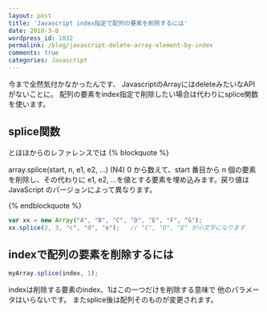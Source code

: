 ```yaml
---
layout: post
title: 'Javascript index指定で配列の要素を削除するには'
date: 2010-3-8
wordpress_id: 1032
permalink: /blog/javascript-delete-array-element-by-index
comments: true
categories: Javascript
---
```

今まで全然気付かなかったんです、
JavascriptのArrayにはdeleteみたいなAPIがないことに。
配列の要素をindex指定で削除したい場合は代わりにsplice関数を使います。

## splice関数
とほほからのレファレンスでは
{% blockquote %}

array.splice(start, n, e1, e2, ...) (N4)
0 から数えて、start 番目から n 個の要素を削除し、その代わりに e1, e2, ...を値とする要素を埋め込みます。戻り値は JavaScript のバージョンによって異なります。

{% endblockquote %}

```javascript
var xx = new Array("A", "B", "C", "D", "E", "F", "G");
xx.splice(2, 3, "c", "d", "e");   // "C", "D", "E" が小文字になります

```

## indexで配列の要素を削除するには

```javascript
myArray.splice(index, 1);

```

indexは削除する要素のindex、1はこの一つだけを削除する意味で
他のパラメータはいらないです。
またsplice後は配列そのものが変更されます。
